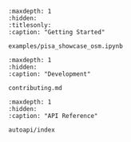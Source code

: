 ```{include} ../README.md
```

```{toctree}
:maxdepth: 1
:hidden:
:titlesonly:
:caption: "Getting Started"

examples/pisa_showcase_osm.ipynb
```

```{toctree}
:maxdepth: 1
:hidden:
:caption: "Development"

contributing.md
```

```{toctree}
:maxdepth: 1
:hidden:
:caption: "API Reference"

autoapi/index
```
